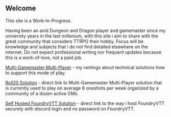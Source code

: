 ## Welcome

This site is a Work-In-Progress.

Having been an avid Dungeon and Dragon player and gamemaster since my university years in the last millenium, with this site i aim to share with the great community that considers TTRPG their hobby. Focus will be knowledge and subjects that i do not find detailed elsewhere on the internet. Do not expect professional writing nor frequent updates because this is a work-of-love, not a paid job.


[Multi-Gamemaster Multi-Player](/mgmp/README.md) - my rantings about technical solutions how to support this mode of play.

[Roll20 Solution](/mgmp/foundry/selfhosting.md) - direct link to Multi-Gamemaster Multi-Player solution that is currently used to play on average 6 oneshots per week organized by a community of a dozen active GMs.

[Self Hosted FoundryVTT Solution](/mgmp/foundry/selfhosting.md) - direct link to the way i host FoundryVTT securely with discord login and no password on FoundryVTT.
